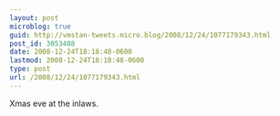 ```yaml
---
layout: post
microblog: true
guid: http://vmstan-tweets.micro.blog/2008/12/24/1077179343.html
post_id: 3053408
date: 2008-12-24T18:18:48-0600
lastmod: 2008-12-24T18:18:48-0600
type: post
url: /2008/12/24/1077179343.html
---
```

Xmas eve at the inlaws.
